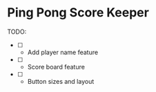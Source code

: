 # Ping Pong Score Keeper
TODO:
- [ ] - Add player name feature
- [ ] - Score board feature
- [ ] - Button sizes and layout
